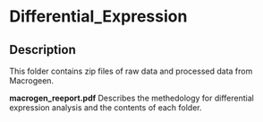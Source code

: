 Differential_Expression
==========

## Description
This folder contains zip files of raw data and processed data from Macrogeen. 

**macrogen_reeport.pdf** Describes the methedology for differential expression analysis and the contents of each folder.